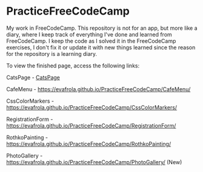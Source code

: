 # PracticeFreeCodeCamp

My work in FreeCodeCamp.
This repository is not for an app, but more like a diary, where I keep track of everything I've done and learned from FreeCodeCamp. I keep the code as I solved it in the FreeCodeCamp exercises, I don't fix it or update it with new things learned since the reason for the repository is a learning diary.

To view the finished page, access the following links:

CatsPage - <a href="https://evafrola.github.io/PracticeFreeCodeCamp/CatsPage/" target="_blanck">CatsPage</a>

CafeMenu - https://evafrola.github.io/PracticeFreeCodeCamp/CafeMenu/

CssColorMarkers - https://evafrola.github.io/PracticeFreeCodeCamp/CssColorMarkers/

RegistrationForm - https://evafrola.github.io/PracticeFreeCodeCamp/RegistrationForm/

RothkoPainting - https://evafrola.github.io/PracticeFreeCodeCamp/RothkoPainting/

PhotoGallery - https://evafrola.github.io/PracticeFreeCodeCamp/PhotoGallery/ (New)
